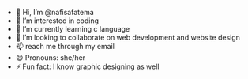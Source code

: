 - 👋 Hi, I’m @nafisafatema
- 👀 I’m interested in coding 
- 🌱 I’m currently learning c language 
- 💞️ I’m looking to collaborate on web development and website design
- 📫 reach me through my email 
- 😄 Pronouns: she/her
- ⚡ Fun fact: I know graphic designing as well 

<!---
nafisafatema/nafisafatema is a ✨ special ✨ repository because its `README.md` (this file) appears on your GitHub profile.
You can click the Preview link to take a look at your changes.
--->
